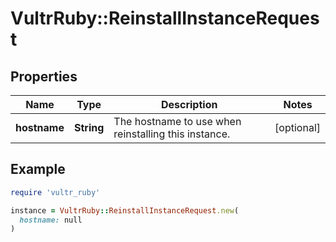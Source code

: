 # VultrRuby::ReinstallInstanceRequest

## Properties

| Name | Type | Description | Notes |
| ---- | ---- | ----------- | ----- |
| **hostname** | **String** | The hostname to use when reinstalling this instance. | [optional] |

## Example

```ruby
require 'vultr_ruby'

instance = VultrRuby::ReinstallInstanceRequest.new(
  hostname: null
)
```


